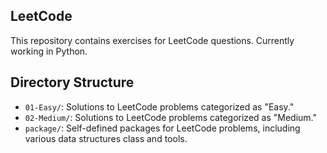 ## LeetCode

This repository contains exercises for LeetCode questions. Currently working in Python.

## Directory Structure

- `01-Easy/`: Solutions to LeetCode problems categorized as "Easy."
- `02-Medium/`: Solutions to LeetCode problems categorized as "Medium."
- `package/`: Self-defined packages for LeetCode problems, including various data structures class and tools.
